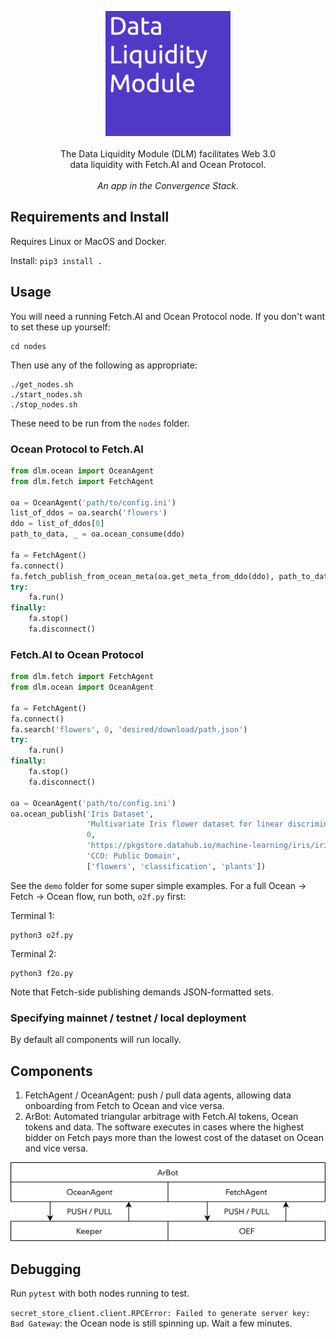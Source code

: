 <p align="center">
    <img src="./img/dlm_logo.png" width="200" />
    <br><br>
    The Data Liquidity Module (DLM) facilitates Web 3.0<br>
    data liquidity with Fetch.AI and Ocean Protocol.<br><br>
    <i>An app in the Convergence Stack.</i>
</p>


## Requirements and Install

Requires Linux or MacOS and Docker.

Install: `pip3 install .`

## Usage

You will need a running Fetch.AI and Ocean Protocol node. If you don't want to set these up yourself:
```
cd nodes
```
Then use any of the following as appropriate:
```
./get_nodes.sh
./start_nodes.sh
./stop_nodes.sh
```
These need to be run from the `nodes` folder.

### Ocean Protocol to Fetch.AI

```python
from dlm.ocean import OceanAgent
from dlm.fetch import FetchAgent

oa = OceanAgent('path/to/config.ini')
list_of_ddos = oa.search('flowers')
ddo = list_of_ddos[0]
path_to_data, _ = oa.ocean_consume(ddo)

fa = FetchAgent()
fa.connect()
fa.fetch_publish_from_ocean_meta(oa.get_meta_from_ddo(ddo), path_to_data)
try:
    fa.run()
finally:
    fa.stop()
    fa.disconnect()
```

### Fetch.AI to Ocean Protocol

```python
from dlm.fetch import FetchAgent
from dlm.ocean import OceanAgent

fa = FetchAgent()
fa.connect()
fa.search('flowers', 0, 'desired/download/path.json')
try:
    fa.run()
finally:
    fa.stop()
    fa.disconnect()

oa = OceanAgent('path/to/config.ini')
oa.ocean_publish('Iris Dataset',
                 'Multivariate Iris flower dataset for linear discriminant analysis.',
                 0,
                 'https://pkgstore.datahub.io/machine-learning/iris/iris_json/data/23a7b3de91da915b506f7ca23f6d1141/iris_json.json',
                 'CCO: Public Domain',
                 ['flowers', 'classification', 'plants'])
```


See the `demo` folder for some super simple examples. For a full Ocean -> Fetch -> Ocean flow, run both, `o2f.py` first:

Terminal 1:
```
python3 o2f.py
```
Terminal 2:
```
python3 f2o.py
```

Note that Fetch-side publishing demands JSON-formatted sets.

### Specifying mainnet / testnet / local deployment

By default all components will run locally.

## Components

1. FetchAgent / OceanAgent: push / pull data agents, allowing data onboarding from Fetch to Ocean and vice versa.
2. ArBot: Automated triangular arbitrage with Fetch.AI tokens, Ocean tokens and data. The software executes in cases where the highest bidder on Fetch pays more than the lowest cost of the dataset on Ocean and vice versa.

<p align="center">
    <img src="./img/dlm_stack.png" width="550" />
</p>

## Debugging

Run `pytest` with both nodes running to test. 

`secret_store_client.client.RPCError: Failed to generate server key: Bad Gateway`: the Ocean node is still spinning up. Wait a few minutes.

